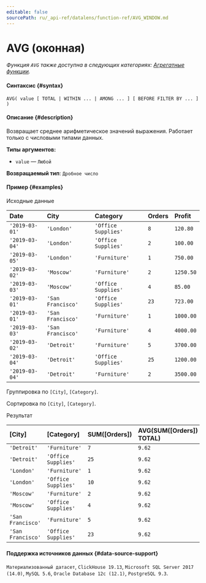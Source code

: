```yaml
---
editable: false
sourcePath: ru/_api-ref/datalens/function-ref/AVG_WINDOW.md
---
```


# AVG (оконная)

_Функция `AVG` также доступна в следующих категориях: [Агрегатные функции](AVG.md)._

#### Синтаксис {#syntax}


```
AVG( value [ TOTAL | WITHIN ... | AMONG ... ] [ BEFORE FILTER BY ... ] )
```

#### Описание {#description}
Возвращает среднее арифметическое значений выражения. Работает только с числовыми типами данных.

**Типы аргументов:**
- `value` — `Любой`


**Возвращаемый тип**: `Дробное число`

#### Пример {#examples}




Исходные данные

| **Date**       | **City**          | **Category**        | **Orders**   | **Profit**   |
|:---------------|:------------------|:--------------------|:-------------|:-------------|
| `'2019-03-01'` | `'London'`        | `'Office Supplies'` | `8`          | `120.80`     |
| `'2019-03-04'` | `'London'`        | `'Office Supplies'` | `2`          | `100.00`     |
| `'2019-03-05'` | `'London'`        | `'Furniture'`       | `1`          | `750.00`     |
| `'2019-03-02'` | `'Moscow'`        | `'Furniture'`       | `2`          | `1250.50`    |
| `'2019-03-03'` | `'Moscow'`        | `'Office Supplies'` | `4`          | `85.00`      |
| `'2019-03-01'` | `'San Francisco'` | `'Office Supplies'` | `23`         | `723.00`     |
| `'2019-03-01'` | `'San Francisco'` | `'Furniture'`       | `1`          | `1000.00`    |
| `'2019-03-03'` | `'San Francisco'` | `'Furniture'`       | `4`          | `4000.00`    |
| `'2019-03-02'` | `'Detroit'`       | `'Furniture'`       | `5`          | `3700.00`    |
| `'2019-03-04'` | `'Detroit'`       | `'Office Supplies'` | `25`         | `1200.00`    |
| `'2019-03-04'` | `'Detroit'`       | `'Furniture'`       | `2`          | `3500.00`    |

Группировка по `[City]`, `[Category]`.

Сортировка по `[City]`, `[Category]`.

Результат

| **[City]**        | **[Category]**      | **SUM([Orders])**   | **AVG(SUM([Orders]) TOTAL)**   | **AVG(SUM([Orders]) WITHIN [City])**   | **AVG(SUM([Orders]) AMONG [City])**   |
|:------------------|:--------------------|:--------------------|:-------------------------------|:---------------------------------------|:--------------------------------------|
| `'Detroit'`       | `'Furniture'`       | `7`                 | `9.62`                         | `16.00`                                | `3.75`                                |
| `'Detroit'`       | `'Office Supplies'` | `25`                | `9.62`                         | `16.00`                                | `15.50`                               |
| `'London'`        | `'Furniture'`       | `1`                 | `9.62`                         | `5.50`                                 | `3.75`                                |
| `'London'`        | `'Office Supplies'` | `10`                | `9.62`                         | `5.50`                                 | `15.50`                               |
| `'Moscow'`        | `'Furniture'`       | `2`                 | `9.62`                         | `3.00`                                 | `3.75`                                |
| `'Moscow'`        | `'Office Supplies'` | `4`                 | `9.62`                         | `3.00`                                 | `15.50`                               |
| `'San Francisco'` | `'Furniture'`       | `5`                 | `9.62`                         | `14.00`                                | `3.75`                                |
| `'San Francisco'` | `'Office Supplies'` | `23`                | `9.62`                         | `14.00`                                | `15.50`                               |




#### Поддержка источников данных {#data-source-support}

`Материализованный датасет`, `ClickHouse 19.13`, `Microsoft SQL Server 2017 (14.0)`, `MySQL 5.6`, `Oracle Database 12c (12.1)`, `PostgreSQL 9.3`.
